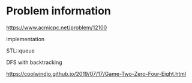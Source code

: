 # Problem information

<https://www.acmicpc.net/problem/12100>

implementation

STL::queue

DFS with backtracking

<https://coolwindjo.github.io/2019/07/17/Game-Two-Zero-Four-Eight.html>